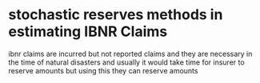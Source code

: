 # stochastic reserves methods in estimating IBNR Claims
ibnr claims are incurred but not reported claims and they are necessary in the time of natural disasters and usually it would take time for insurer to reserve amounts but using this they can reserve amounts
